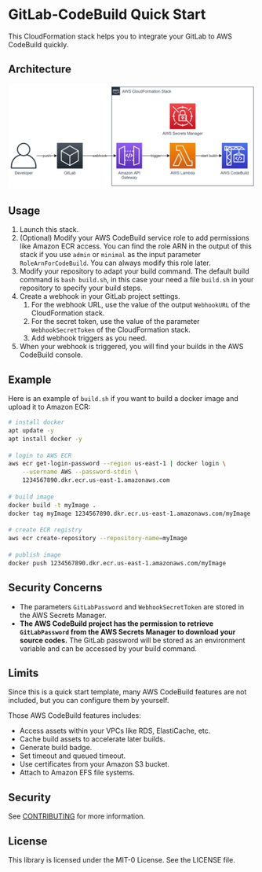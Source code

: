 # GitLab-CodeBuild Quick Start

This CloudFormation stack helps you to integrate your GitLab to AWS CodeBuild quickly.

## Architecture

![Architecture](./img/arch.png)

## Usage

1. Launch this stack.
2. (Optional) Modify your AWS CodeBuild service role to add permissions like Amazon ECR access. You can find the role ARN in the output of this stack if you use `admin` or `minimal` as the input parameter `RoleArnForCodeBuild`. You can always modify this role later.
3. Modify your repository to adapt your build command. The default build command is `bash build.sh`, in this case your need a file `build.sh` in your repository to specify your build steps.
4. Create a webhook in your GitLab project settings.
   1. For the webhook URL, use the value of the output `WebhookURL` of the CloudFormation stack.
   2. For the secret token, use the value of the parameter `WebhookSecretToken` of the CloudFormation stack.
   3. Add webhook triggers as you need.
5. When your webhook is triggered, you will find your builds in the AWS CodeBuild console.

## Example

Here is an example of `build.sh` if you want to build a docker image and upload it to Amazon ECR:

```bash
# install docker
apt update -y
apt install docker -y

# login to AWS ECR
aws ecr get-login-password --region us-east-1 | docker login \
    --username AWS --password-stdin \
    1234567890.dkr.ecr.us-east-1.amazonaws.com

# build image
docker build -t myImage .
docker tag myImage 1234567890.dkr.ecr.us-east-1.amazonaws.com/myImage

# create ECR registry
aws ecr create-repository --repository-name=myImage

# publish image
docker push 1234567890.dkr.ecr.us-east-1.amazonaws.com/myImage
```

## Security Concerns

- The parameters `GitLabPassword` and `WebhookSecretToken` are stored in the AWS Secrets Manager.
- **The AWS CodeBuild project has the permission to retrieve `GitLabPassword` from the AWS Secrets Manager to download your source codes.** The GitLab password will be stored as an environment variable and can be accessed by your build command.

## Limits

Since this is a quick start template, many AWS CodeBuild features are not included, but you can configure them by yourself.

Those AWS CodeBuild features includes:

- Access assets within your VPCs like RDS, ElastiCache, etc.
- Cache build assets to accelerate later builds.
- Generate build badge.
- Set timeout and queued timeout.
- Use certificates from your Amazon S3 bucket.
- Attach to Amazon EFS file systems.

## Security

See [CONTRIBUTING](CONTRIBUTING.md#security-issue-notifications) for more information.

## License

This library is licensed under the MIT-0 License. See the LICENSE file.


